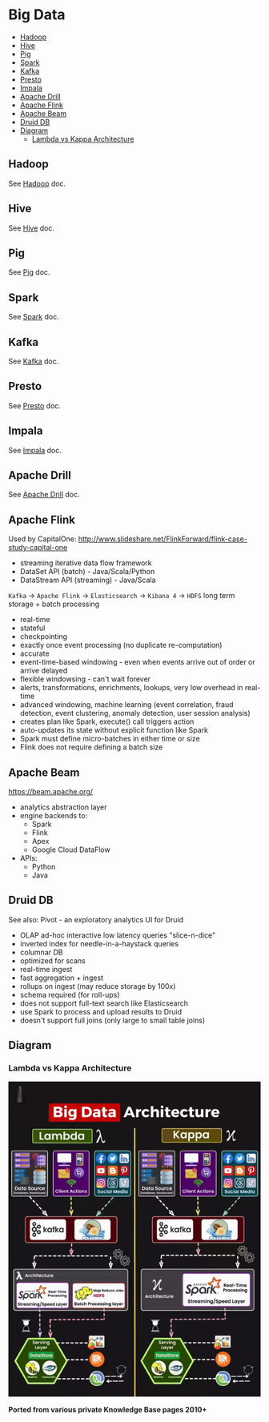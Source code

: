 # Big Data

<!-- INDEX_START -->

- [Hadoop](#hadoop)
- [Hive](#hive)
- [Pig](#pig)
- [Spark](#spark)
- [Kafka](#kafka)
- [Presto](#presto)
- [Impala](#impala)
- [Apache Drill](#apache-drill)
- [Apache Flink](#apache-flink)
- [Apache Beam](#apache-beam)
- [Druid DB](#druid-db)
- [Diagram](#diagram)
  - [Lambda vs Kappa Architecture](#lambda-vs-kappa-architecture)

<!-- INDEX_END -->

## Hadoop

See [Hadoop](hadoop.md) doc.

## Hive

See [Hive](hive.md) doc.

## Pig

See [Pig](pig.md) doc.

## Spark

See [Spark](spark.md) doc.

## Kafka

See [Kafka](kafka.md) doc.

## Presto

See [Presto](presto.md) doc.

## Impala

See [Impala](impala.md) doc.

## Apache Drill

See [Apache Drill](drill.md) doc.

## Apache Flink

Used by CapitalOne: <http://www.slideshare.net/FlinkForward/flink-case-study-capital-one>

- streaming iterative data flow framework
- DataSet API    (batch)     - Java/Scala/Python
- DataStream API (streaming) - Java/Scala

`Kafka` -> `Apache Flink` -> `Elasticsearch` -> `Kibana 4`
        -> `HDFS` long term storage + batch processing

- real-time
- stateful
- checkpointing
- exactly once event processing (no duplicate re-computation)
- accurate
- event-time-based windowing - even when events arrive out of order or arrive delayed
- flexible windowsing - can't wait forever
- alerts, transformations, enrichments, lookups, very low overhead in real-time
- advanced windowing, machine learning (event correlation, fraud detection, event clustering, anomaly detection, user session analysis)
- creates plan like Spark, execute() call triggers action
- auto-updates its state without explicit function like Spark
- Spark must define micro-batches in either time or size
- Flink does not require defining a batch size

## Apache Beam

<https://beam.apache.org/>

- analytics abstraction layer
- engine backends to:
  - Spark
  - Flink
  - Apex
  - Google Cloud DataFlow
- APIs:
  - Python
  - Java

## Druid DB

See also: Pivot - an exploratory analytics UI for Druid

- OLAP ad-hoc interactive low latency queries "slice-n-dice"
- inverted index for needle-in-a-haystack queries
- columnar DB
- optimized for scans
- real-time ingest
- fast aggregation + ingest
- rollups on ingest (may reduce storage by 100x)
- schema required (for roll-ups)
- does not support full-text search like Elasticsearch
- use Spark to process and upload results to Druid
- doesn't support full joins (only large to small table joins)

## Diagram

### Lambda vs Kappa Architecture

![Lambda vs Kappa Architecture](images/big_data_architecture_lambda_vs_kappa.gif)

**Ported from various private Knowledge Base pages 2010+**
